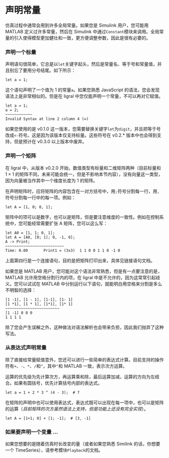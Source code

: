 # 声明常量

仿真过程中通常会用到许多全局常量。如果您是 Simulink 用户，您可能用 MATLAB 定义过许多常量，然后在 Simulink 中通过`Constant`模块来调用。全局常量的引入使得模型更加健壮和一致，更方便调整参数，因此是很有必要的。

### 声明一个标量

声明语句很简单，它总是以`let`关键字起头，然后是常量名、等于号和常量值，并且别忘了要用分号结尾。如下所示：

    let a = 1;

这个语句声明了一个值为 1 的常量`a`。如果您熟悉 JavaScript 的语法，您会发现语法上是非常相似的。但是在 ligral 中您仅能声明一个常量，不可以再对它赋值。

    let a = 1;
    a = 2;
    ~~~~~~~~~~~~
    Invalid Syntax at line 2 column 4 (=)

如果您使用的是 v0.1.0 这一版本，您需要替换关键字`let`为`digit`，并且把等于号改成`<-`符号。这是因为该版本仅支持标量。这些符号在 v0.2.* 版本中也会得到支持，但是预计在 v0.3.0 以上版本中废弃。

### 声明一个矩阵

在 ligral 中，从版本 v0.2.0 开始，数值类型有标量和二维矩阵两种（目前标量和 $1\times 1$ 的矩阵不同，未来可能会统一，但是不影响本节内容），没有向量这一类型，因为向量被当作其中一个维度长度为 1 的矩阵。

在声明矩阵时，应将矩阵的内容包含在一对方括号中，用`;`符号分割每一行，用`,`符号分割每一行中的每一项。例如：

    let A = [1, 0; 0, 1];

矩阵中的项可以是数字，也可以是矩阵，但是要注意维度的一致性。例如在控制系统中，您可能经常需要扩张 A 矩阵，您可以这么写：

    let A0 = [1, 1; 0, 1];
    let A = [A0, [0; 1]; 0, -1, 0];
    A -> Print;
    ~~~~~~~~~~~~~~~~~~~~~~~~~~
    Time: 0.00       Print1 = (3x3)  1 1 0 0 1 1 0 -1 0

上面第四行是一个连接语句，目的是把矩阵打印出来，具体见链接语句文档。

如果您是 MATLAB 用户，您可能对这个语法非常熟悉，但是有一点要注意的是，MATLAB 允许用空格分割行内的项，在 ligral 中是不允许的，因为这常常引起歧义。您可以试试在 MATLAB 中分别运行以下语句，就能明白用空格来分割是多么不明智的选择：

    [1 -1], [1 - 1], [1-1], [1- 1]
    [1 *1], [1 * 1], [1*1], [1* 1]
    ~~~~~~~~~~~~~~~~~~~~~~~~
    [1 -1] 0 0 0
    1 1 1 1

除了您会产生误解之外，这种做法对语法解析也会带来负担，因此我们抛弃了这种写法。

### 从表达式声明常量

除了直接给常量赋值意外，您还可以进行一些简单的表达式计算。目前支持的操作符有`+`、`-`、`*`、`/`和`^`，其中`^`和 MATLAB 一致，表示次方运算。

运算的优先级为先计算次方，再运算乘和除，最后运算加减，运算的方向为左结合。如果有圆括号，优先计算括号内部的表达式。

    let a = 1 + 2 * 3 ^ (4 - 3);  # 7

在矩阵的声明中也可以使用表达式，表达式既可以出现在每一项中，也可以是矩阵的运算（*目前矩阵的次方虽然语法上支持，但是功能上还没有完全实现*）。

    let A = [1+1; 0] + [1; -1];  # [3, -1]

### 如果要声明一个变量 ...

如果您想要的是随着仿真时长改变的量（或者如果您熟悉 Similink 的话，你想要一个 TimeSeries），请参考模块`Playback`的文档。